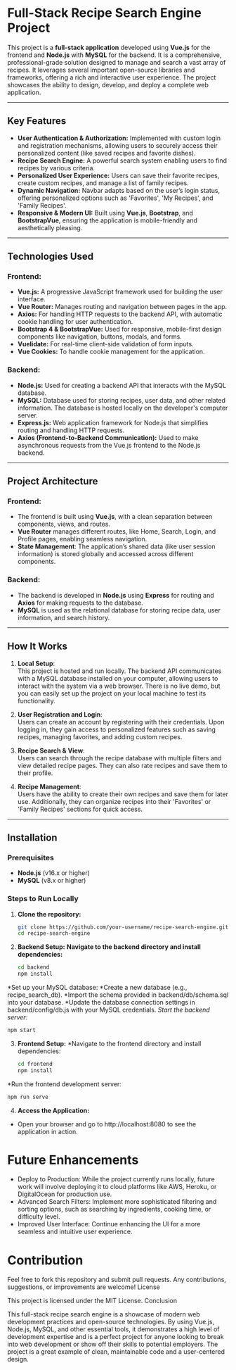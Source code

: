 # Full-Stack Recipe Search Engine Project

This project is a **full-stack application** developed using **Vue.js** for the frontend and **Node.js** with **MySQL** for the backend. It is a comprehensive, professional-grade solution designed to manage and search a vast array of recipes. It leverages several important open-source libraries and frameworks, offering a rich and interactive user experience. The project showcases the ability to design, develop, and deploy a complete web application.

---

## Key Features

- **User Authentication & Authorization:** Implemented with custom login and registration mechanisms, allowing users to securely access their personalized content (like saved recipes and favorite dishes).
- **Recipe Search Engine:** A powerful search system enabling users to find recipes by various criteria.
- **Personalized User Experience:** Users can save their favorite recipes, create custom recipes, and manage a list of family recipes.
- **Dynamic Navigation:** Navbar adapts based on the user’s login status, offering personalized options such as 'Favorites', 'My Recipes', and 'Family Recipes'.
- **Responsive & Modern UI:** Built using **Vue.js**, **Bootstrap**, and **BootstrapVue**, ensuring the application is mobile-friendly and aesthetically pleasing.

---

## Technologies Used

### Frontend:
- **Vue.js:** A progressive JavaScript framework used for building the user interface.
- **Vue Router:** Manages routing and navigation between pages in the app.
- **Axios:** For handling HTTP requests to the backend API, with automatic cookie handling for user authentication.
- **Bootstrap 4 & BootstrapVue:** Used for responsive, mobile-first design components like navigation, buttons, modals, and forms.
- **Vuelidate:** For real-time client-side validation of form inputs.
- **Vue Cookies:** To handle cookie management for the application.

### Backend:
- **Node.js:** Used for creating a backend API that interacts with the MySQL database.
- **MySQL:** Database used for storing recipes, user data, and other related information. The database is hosted locally on the developer's computer server.
- **Express.js:** Web application framework for Node.js that simplifies routing and handling HTTP requests.
- **Axios (Frontend-to-Backend Communication):** Used to make asynchronous requests from the Vue.js frontend to the Node.js backend.

---

## Project Architecture

### Frontend:
- The frontend is built using **Vue.js**, with a clean separation between components, views, and routes.
- **Vue Router** manages different routes, like Home, Search, Login, and Profile pages, enabling seamless navigation.
- **State Management**: The application’s shared data (like user session information) is stored globally and accessed across different components.

### Backend:
- The backend is developed in **Node.js** using **Express** for routing and **Axios** for making requests to the database.
- **MySQL** is used as the relational database for storing recipe data, user information, and search history.

---

## How It Works

1. **Local Setup**:  
   This project is hosted and run locally. The backend API communicates with a MySQL database installed on your computer, allowing users to interact with the system via a web browser. There is no live demo, but you can easily set up the project on your local machine to test its functionality.

2. **User Registration and Login**:  
   Users can create an account by registering with their credentials. Upon logging in, they gain access to personalized features such as saving recipes, managing favorites, and adding custom recipes.

3. **Recipe Search & View**:  
   Users can search through the recipe database with multiple filters and view detailed recipe pages. They can also rate recipes and save them to their profile.

4. **Recipe Management**:  
   Users have the ability to create their own recipes and save them for later use. Additionally, they can organize recipes into their 'Favorites' or 'Family Recipes' sections for quick access.

---

## Installation

### Prerequisites

- **Node.js** (v16.x or higher)
- **MySQL** (v8.x or higher)

### Steps to Run Locally

1. **Clone the repository:**
   ```bash
   git clone https://github.com/your-username/recipe-search-engine.git
   cd recipe-search-engine
2. **Backend Setup:**
**Navigate to the backend directory and install dependencies:**
   ```bash
   cd backend
   npm install
*Set up your MySQL database:
*Create a new database (e.g., recipe_search_db).
*Import the schema provided in backend/db/schema.sql into your database.
*Update the database connection settings in backend/config/db.js with your MySQL credentials.
*Start the backend server:*
   ```bash
   npm start
```
3. **Frontend Setup:**
*Navigate to the frontend directory and install dependencies:
   ```bash
   cd frontend
   npm install
*Run the frontend development server:
   ```bash
npm run serve
   ```
4. **Access the Application:**
* Open your browser and go to http://localhost:8080 to see the application in action.

# Future Enhancements

* Deploy to Production: While the project currently runs locally, future work will involve deploying it to cloud platforms like AWS, Heroku, or DigitalOcean for production use.
* Advanced Search Filters: Implement more sophisticated filtering and sorting options, such as searching by ingredients, cooking time, or difficulty level.
* Improved User Interface: Continue enhancing the UI for a more seamless and intuitive user experience.

# Contribution

Feel free to fork this repository and submit pull requests. Any contributions, suggestions, or improvements are welcome!
License

This project is licensed under the MIT License.
Conclusion

This full-stack recipe search engine is a showcase of modern web development practices and open-source technologies. By using Vue.js, Node.js, MySQL, and other essential tools, it demonstrates a high level of development expertise and is a perfect project for anyone looking to break into web development or show off their skills to potential employers. The project is a great example of clean, maintainable code and a user-centered design.
